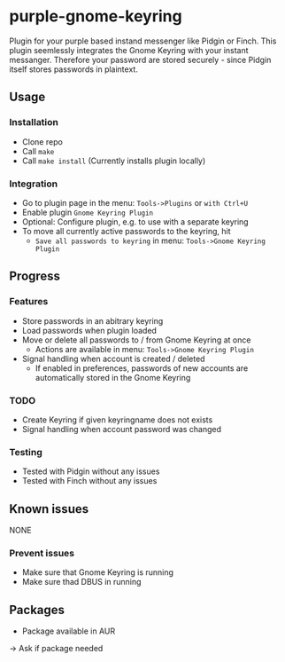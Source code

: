 # purple-gnome-keyring

Plugin for your purple based instand messenger like Pidgin or Finch.
This plugin seemlessly integrates the Gnome Keyring with your instant messanger. Therefore your password are stored securely - since Pidgin itself stores passwords in plaintext.

## Usage
### Installation
- Clone repo
- Call `make`
- Call `make install` (Currently installs plugin locally)

### Integration
- Go to plugin page in the menu: `Tools->Plugins` or `with Ctrl+U`
- Enable plugin `Gnome Keyring Plugin`
- Optional: Configure plugin, e.g. to use with a separate keyring
- To move all currently active passwords to the keyring, hit
    - `Save all passwords to keyring` in menu: `Tools->Gnome Keyring Plugin`

## Progress
### Features
- Store passwords in an abitrary keyring
- Load passwords when plugin loaded
- Move or delete all passwords to / from Gnome Keyring at once
    - Actions are available in menu: `Tools->Gnome Keyring Plugin`
- Signal handling when account is created / deleted
    - If enabled in preferences, passwords of new accounts are automatically stored in the Gnome Keyring

### TODO
- Create Keyring if given keyringname does not exists
- Signal handling when account password was changed

### Testing
- Tested with Pidgin without any issues
- Tested with Finch without any issues

## Known issues
NONE

### Prevent issues
- Make sure that Gnome Keyring is running
- Make sure thad DBUS in running

## Packages
- Package available in AUR

-> Ask if package needed
